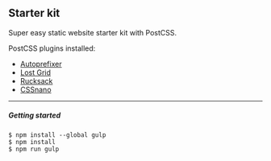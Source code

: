 ## Starter kit
Super easy static website starter kit with PostCSS.

PostCSS plugins installed:
* [Autoprefixer](https://github.com/postcss/autoprefixer)
* [Lost Grid](https://github.com/peterramsing/lost)
* [Rucksack](https://github.com/simplaio/rucksack)
* [CSSnano](https://github.com/ben-eb/cssnano)

---

##### Getting started
```
$ npm install --global gulp
$ npm install
$ npm run gulp
```
